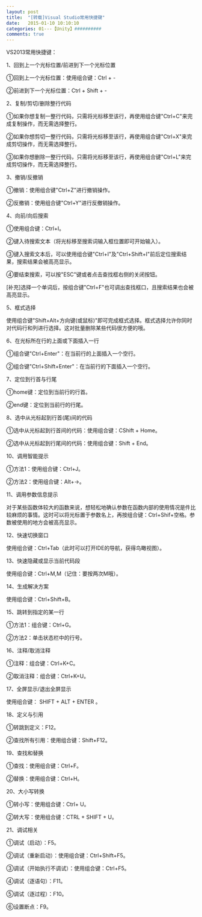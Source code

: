 ```yaml
---
layout: post
title:  "[转载]Visual Studio常用快捷键"
date:   2015-01-10 10:10:10
categories: 01---【Unity】##########
comments: true
---
```


VS2013常用快捷键：

1、回到上一个光标位置/前进到下一个光标位置

①回到上一个光标位置：使用组合键：Ctrl + -

②前进到下一个光标位置：Ctrl + Shift + -
 
2、复制/剪切/删除整行代码

①如果你想复制一整行代码，只需将光标移至该行，再使用组合键"Ctrl+C"来完成复制操作，而无需选择整行。

②如果你想剪切一整行代码，只需将光标移至该行，再使用组合键"Ctrl+X"来完成剪切操作，而无需选择整行。

③如果你想删除一整行代码，只需将光标移至该行，再使用组合键"Ctrl+L"来完成剪切操作，而无需选择整行。

3、撤销/反撤销

①撤销：使用组合键"Ctrl+Z"进行撤销操作。

②反撤销：使用组合键"Ctrl+Y"进行反撤销操作。

4、向前/向后搜索

①使用组合键：Ctrl+I。

②键入待搜索文本（将光标移至搜索词输入框位置即可开始输入）。

③键入搜索文本后，可以使用组合键"Ctrl+I"及"Ctrl+Shift+I"前后定位搜索结果，搜索结果会被高亮显示。

④要结束搜索，可以按"ESC"键或者点击查找框右侧的关闭按钮。

[补充]选择一个单词后，按组合键"Ctrl+F"也可调出查找框口，且搜索结果也会被高亮显示。

5、框式选择

使用组合键"Shift+Alt+方向键(或鼠标)"即可完成框式选择。框式选择允许你同时对代码行和列进行选择。这对批量删除某些代码很方便的哦。

6、在光标所在行的上面或下面插入一行

①组合键"Ctrl+Enter"：在当前行的上面插入一个空行。

②组合键"Ctrl+Shift+Enter"：在当前行的下面插入一个空行。

7、定位到行首与行尾

①home键：定位到当前行的行首。

②end键：定位到当前行的行尾。

8、选中从光标起到行首(尾)间的代码

①选中从光标起到行首间的代码：使用组合键：CShift + Home。

②选中从光标起到行尾间的代码：使用组合键：Shift + End。

10、调用智能提示

①方法1：使用组合键：Ctrl+J。

②方法2：使用组合键：Alt+→。

11、调用参数信息提示

对于某些函数体较大的函数来说，想轻松地确认参数在函数内部的使用情况是件比较麻烦的事情。这时可以将光标置于参数名上，再按组合键：Ctrl+Shif+空格。参数被使用的地方会被高亮显示。

12、快速切换窗口

使用组合键：Ctrl+Tab（此时可以打开IDE的导航，获得鸟瞰视图）。

13、快速隐藏或显示当前代码段  

使用组合键：Ctrl+M,M（记住：要按两次M哦）。

14、生成解决方案

使用组合键：Ctrl+Shift+B。

15、跳转到指定的某一行

①方法1：组合键：Ctrl+G。

②方法2：单击状态栏中的行号。

16、注释/取消注释

①注释：组合键：Ctrl+K+C。

②取消注释：组合键：Ctrl+K+U。

17、全屏显示/退出全屏显示

使用组合键： SHIFT + ALT + ENTER 。

18、定义与引用

①转跳到定义：F12。

②查找所有引用：使用组合键：Shift+F12。

19、查找和替换

①查找：使用组合键：Ctrl+F。

②替换：使用组合键：Ctrl+H。

20、大小写转换

①转小写：使用组合键：Ctrl+ U。

②转大写：使用组合键：CTRL + SHIFT + U。

21、调试相关

①调试（启动）：F5。

②调试（重新启动）：使用组合键：Ctrl+Shift+F5。

③调试（开始执行不调试）：使用组合键：Ctrl+F5。

④调试（逐语句）：F11。

⑤调试（逐过程）：F10。

⑥设置断点：F9。
